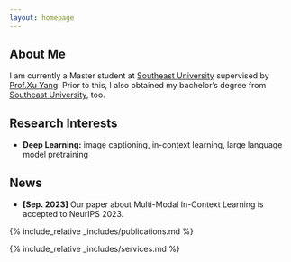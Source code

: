 ```yaml
---
layout: homepage
---
```


## About Me

I am currently a Master student at [Southeast University](https://www.seu.edu.cn/) supervised by [Prof.Xu Yang](https://yxpalmweb.github.io/). Prior to this, I also obtained my bachelor’s degree from [Southeast University](https://www.seu.edu.cn/), too.



## Research Interests

- **Deep Learning:** image captioning, in-context learning, large language model pretraining

## News

- **[Sep. 2023]** Our paper about Multi-Modal In-Context Learning is accepted to NeurIPS 2023.

{% include_relative _includes/publications.md %}

{% include_relative _includes/services.md %}
